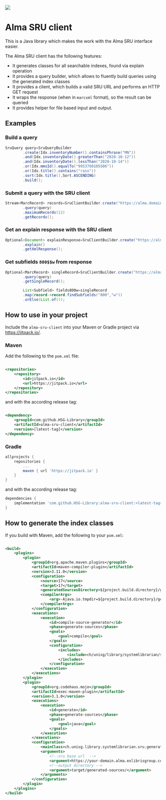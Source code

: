 [![](https://jitpack.io/v/HSG-Library/alma-sru-client.svg)](https://jitpack.io/#HSG-Library/alma-sru-client)

Alma SRU client
================
This is a Java library which makes the work with the Alma SRU interface easier.

The Alma SRU client has the following features:

- It generates classes for all searchable indexes, found via explain operation
- It provides a query builder, which allows to fluently build queries using the generated index classes
- It provides a client, which builds a valid SRU URL and performs an HTTP GET request
- It wraps the response (when in `marcxml` format), so the result can be queried
- It provides helper for file based input and output.

## Examples

### Build a query

```java
SruQuery query=SruQueryBuilder
		.create(Idx.inventoryNumber().containsPhrase("MN"))
		.and(Idx.inventoryDate().greaterThan("2020-10-12"))
		.and(Idx.inventoryDate().lessThan("2020-10-14"))
		.or(Idx.mmsId().equalTo("9953760105506"))
		.or(Idx.title().contains("rain"))
		.sort(Idx.title(),Sort.ASCENDING)
		.build();
```

### Submit a query with the SRU client

```java
Stream<MarcRecord> records=SruClientBuilder.create("https://alma.domain.com/view/sru/institution code")
		.query(query)
		.maximumRecords(12)
		.getRecords();
```

### Get an explain response with the SRU client

```java
Optional<Document> explainResponse=SruClientBuilder.create("https://alma.domain.com/view/sru/institution code")
		.explain()
		.getXmlResponse();
```

### Get subfields `800$$w` from response

```java
Optional<MarcRecord> singleRecord=SruClientBuilder.create("https://alma.domain.com/view/sru/institution code")
		.query(query)
		.getSingleRecord();

		List<Subfield> fields800w=singleRecord
		.map(record->record.findSubfields("800","w"))
		.orElse(List.of());
```

## How to use in your project

Include the `alma-sru-client` into your Maven or Gradle project via https://jitpack.io/.

### Maven

Add the following to the `pom.xml` file:

```xml

<repositories>
	<repository>
		<id>jitpack.io</id>
		<url>https://jitpack.io</url>
	</repository>
</repositories>
```

and with the according release tag:

```xml

<dependency>
	<groupId>com.github.HSG-Library</groupId>
	<artifactId>alma-sru-client</artifactId>
	<version>[latest-tag]</version>
</dependency>
```

### Gradle

```groovy
allprojects {
    repositories {
        ...
        maven { url 'https://jitpack.io' }
    }
}
```

and with the according release tag:

```groovy
dependencies {
    implementation 'com.github.HSG-Library:alma-sru-client:<latest-tag>'
}
```

## How to generate the index classes

If you build with Maven, add the following to your `pom.xml`:

```xml

<build>
	<plugins>
		<plugin>
			<groupId>org.apache.maven.plugins</groupId>
			<artifactId>maven-compiler-plugin</artifactId>
			<version>3.11.0</version>
			<configuration>
				<source>17</source>
				<target>17</target>
				<generatedSourcesDirectory>${project.build.directory}/generated-sources</generatedSourcesDirectory>
				<compilerArgs>
					<arg>-Ajava.io.tmpdir=${project.build.directory}/generated-sources</arg>
				</compilerArgs>
			</configuration>
			<executions>
				<execution>
					<id>compile-source-generator</id>
					<phase>generate-sources</phase>
					<goals>
						<goal>compile</goal>
					</goals>
					<configuration>
						<includes>
							<include>ch/unisg/library/systemlibrarian/sru/generator/*.java</include>
						</includes>
					</configuration>
				</execution>
			</executions>
		</plugin>
		<plugin>
			<groupId>org.codehaus.mojo</groupId>
			<artifactId>exec-maven-plugin</artifactId>
			<version>3.1.0</version>
			<executions>
				<execution>
					<id>generate</id>
					<phase>generate-sources</phase>
					<goals>
						<goal>java</goal>
					</goals>
				</execution>
			</executions>
			<configuration>
				<mainClass>ch.unisg.library.systemlibrarian.sru.generator.SruIndexGenerator</mainClass>
				<arguments>
					<!--sru base url  -->
					<argument>https://your-domain.alma.exlibrisgroup.com/view/sru/YOUR-INST</argument>
					<!--output directory -->
					<argument>target/generated-sources/</argument>
				</arguments>
			</configuration>
		</plugin>
	</plugins>
</build>
```


